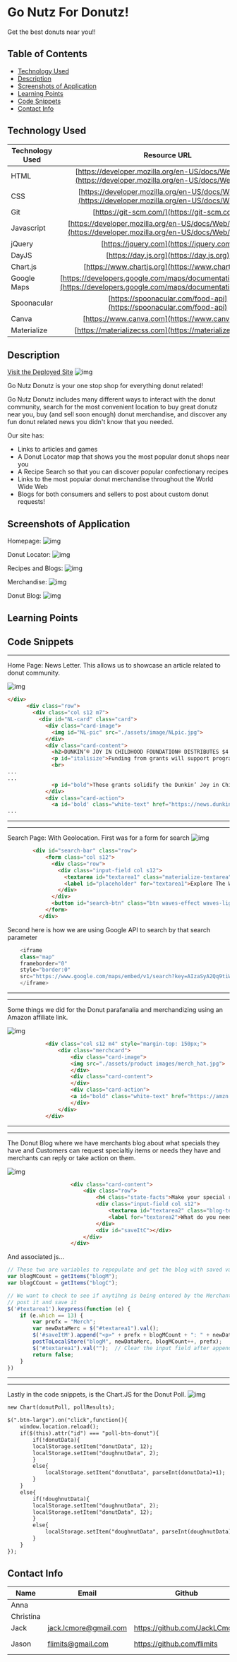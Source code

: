 # Go Nutz For Donutz!
Get the best donuts near you!!


## Table of Contents

* [Technology Used](#technology-used)
* [Description](#description)
* [Screenshots of Application](screenshots-of-application)
* [Learning Points](#learning-points)
* [Code Snippets](#code-snippets)
* [Contact Info](#contact-info)

## Technology Used 

| Technology Used         | Resource URL           | 
| ------------- |:-------------:| 
| HTML    | [https://developer.mozilla.org/en-US/docs/Web/HTML](https://developer.mozilla.org/en-US/docs/Web/HTML) | 
| CSS     | [https://developer.mozilla.org/en-US/docs/Web/CSS](https://developer.mozilla.org/en-US/docs/Web/CSS)      |   
| Git | [https://git-scm.com/](https://git-scm.com/)     |    
| Javascript | [https://developer.mozilla.org/en-US/docs/Web/JavaScript](https://developer.mozilla.org/en-US/docs/Web/JavaScript)
| jQuery | [https://jquery.com](https://jquery.com)
| DayJS | [https://day.js.org](https://day.js.org)
| Chart.js | [https://www.chartjs.org](https://www.chartjs.org)
| Google Maps | [https://developers.google.com/maps/documentation/javascript](https://developers.google.com/maps/documentation/javascript)
| Spoonacular | [https://spoonacular.com/food-api](https://spoonacular.com/food-api)
| Canva | [https://www.canva.com](https://www.canva.com)
| Materialize | [https://materializecss.com](https://materializecss.com)

## Description 

[Visit the Deployed Site](https://flimits.github.io/gonutzfordonutz/)
![img](./assets/image/Banner.png)

Go Nutz Donutz is your one stop shop for everything donut related!

Go Nutz Donutz includes many different ways to interact with the donut community, search for the most convenient location to buy great donutz near you, buy (and sell soon enough) donut merchandise, and discover any fun donut related news you didn't know that you needed.

Our site has:

* Links to articles and games
* A Donut Locator map that shows you the most popular donut shops near you
* A Recipe Search so that you can discover popular confectionary recipes
* Links to the most popular donut merchandise throughout the World Wide Web
* Blogs for both consumers and sellers to post about custom donut requests!

## Screenshots of Application

Homepage:
![img](./assets/readme%20images/homepage.png)

Donut Locator:
![img](./assets/readme%20images/map.png)

Recipes and Blogs:
![img](./assets/readme%20images/recipes.png)

Merchandise:
![img](./assets/readme%20images/merch.png)

Donut Blog:
![img](./assets/readme%20images/blog.png)

## Learning Points 


## Code Snippets
---


Home Page: News Letter.
This allows us to showcase an article related to donut community. 

![img](./assets/readme%20images/donus-newsletter-image.png)

```html
</div>
      <div class="row">
        <div class="col s12 m7">
          <div id="NL-card" class="card">
            <div class="card-image">
              <img id="NL-pic" src="./assets/image/NLpic.jpg">
            </div>
            <div class="card-content">
              <h2>DUNKIN’® JOY IN CHILDHOOD FOUNDATION® DISTRIBUTES $4.3 MILLION IN GRANTS TO 224 ORGANIZATIONS ACROSS THE COUNTRY</h2>
              <p id="italisize">Funding from grants will support programs that provide the simple joys of childhood to kids battling hunger or illness</p>
              <br>
...
...
              <p id="bold">These grants solidify the Dunkin’ Joy in Childhood Foundation’s commitment to bringing the simple joys of childhood to kids battling hunger or illness.</p>
            </div>
            <div class="card-action">
              <a id='bold' class="white-text" href="https://news.dunkindonuts.com/news/dunkin-jicf-2023-grants">Please Check Out The Original Newsletter!</a>
...
```
---
---
Search Page: With Geolocation.
First was for a form for search
![img](./assets/readme%20images/search-page-with-nav.png)
```html 
        <div id="search-bar" class="row">
            <form class="col s12">
              <div class="row">
                <div class="input-field col s12">
                  <textarea id="textarea1" class="materialize-textarea"></textarea>
                  <label id="placeholder" for="textarea1">Explore The World of Donutz</label>
                </div>
              </div>
              <button id="search-btn" class="btn waves-effect waves-light" type="submit" name="action">Search</button>
            </form>
          </div>     
```

Second here is how we are using Google API to search by that search parameter
```js
    <iframe 
    class="map"
    frameborder="0" 
    style="border:0"
    src="https://www.google.com/maps/embed/v1/search?key=AIzaSyA2Qq9tiWUtSdlkiBJov0EMgRDPTEMKJHw&zoom=7&q=donut+shops+in+United+States">
    </iframe>
```
---
---

Some things we did for the Donut parafanalia and merchandizing using an Amazon affiliate link.

![img](./assets/readme%20images/Donut-merch.png)

```html
            <div class="col s12 m4" style="margin-top: 150px;">
                <div class="merchcard">
                    <div class="card-image">
                    <img src="./assets/product images/merch_hat.jpg">
                    </div>
                    <div class="card-content">
                    </div>
                    <div class="card-action">
                    <a id="bold" class="white-text" href="https://amzn.to/3FeuqbW">Bucket Hat</a>
                    </div>
                </div>
            </div>
```

---
---

The Donut Blog where we have merchants blog about what specials they have and Customers can request specialtiy items or needs they have and merchants can reply or take action on them.

![img](./assets/readme%20images/blog.png)

```html
                    <div class="card-content">
                        <div class="row">
                            <h4 class="state-facts">Make your special requests known!!!</h4>
                            <div class="input-field col s12">
                                <textarea id="textarea2" class="blog-text"></textarea>
                                <label for="textarea2">What do you need?...</label>
                            </div>
                            <div id="saveItC"></div>
                        </div>
                    </div>
```
And associated js...
```js
// These two are variables to repopulate and get the blog with saved values.
var blogMCount = getItems("blogM");
var blogCCount = getItems("blogC");

// We want to check to see if anytihng is being entered by the Merchant here and
// post it and save it
$('#textarea1').keypress(function (e) {
    if (e.which == 13) {
        var prefx = "Merch";
        var newDataMerc = $("#textarea1").val();
        $('#saveItM').append("<p>" + prefx + blogMCount + ": " + newDataMerc + "</p>");
        postToLocalStore("blogM", newDataMerc, blogMCount++, prefx);
        $("#textarea1").val("");  // Clear the input field after appending
        return false;
    }
})
```

---
---


Lastly in the code snippets, is  the Chart.JS for the Donut Poll.
![img](./assets/readme%20images/donut-poll.png)

```html
new Chart(donutPoll, pollResults);

$(".btn-large").on("click",function(){
    window.location.reload();
    if($(this).attr("id") === "poll-btn-donut"){
        if(!donutData){
        localStorage.setItem("donutData", 12);
        localStorage.setItem("doughnutData", 2);
        }
        else{
            localStorage.setItem("donutData", parseInt(donutData)+1);
        }
    }
    else{
        if(!doughnutData){
        localStorage.setItem("doughnutData", 2);
        localStorage.setItem("donutData", 12);
        }
        else{
            localStorage.setItem("doughnutData", parseInt(doughnutData)+1)
        }
    }
});
```

## Contact Info

| Name      |Email      | Github    | Portfolio |
|-----------|-----------|-----------|-----------|
|Anna       |           |           |           |
|Christina  |           |           |           |
|Jack       |jack.lcmore@gmail.com|https://github.com/JackLCmore|https://jacklcmore.github.io/portfolio/|
|Jason       |flimits@gmail.com|https://github.com/flimits|https://github.com/flimits/my-portfolio/|
